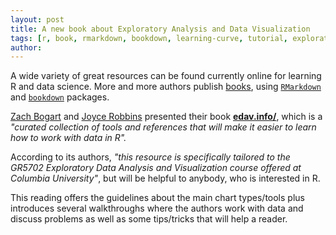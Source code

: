 ```yaml
---
layout: post
title: A new book about Exploratory Analysis and Data Visualization
tags: [r, book, rmarkdown, bookdown, learning-curve, tutorial, exploratory-analysis, visualization]
author:
---
```


A wide variety of great resources can be found currently online for learning R and data science. More and more authors publish 
[books](https://bookdown.org/), using 
[`RMarkdown`](https://bookdown.org/yihui/rmarkdown/) and [`bookdown`](https://bookdown.org/yihui/blogdown/) packages. 

[Zach Bogart](https://twitter.com/zachbogart) and [Joyce Robbins](https://twitter.com/jtrnyc) presented their book 
[**edav.info/**](edav.info/), which is a _"curated collection of tools and references that will make it easier to learn 
how to work with data in R"._

According to its authors, _"this resource is specifically tailored to the GR5702 Exploratory Data Analysis and Visualization 
course offered at Columbia University"_, but will be helpful to anybody, who is interested in R. 

This reading offers the guidelines about the main chart types/tools plus introduces several walkthroughs where the authors
work with data and discuss problems as well as some tips/tricks that will help a reader. 



